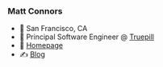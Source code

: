 ### Matt Connors

- 🏡 San Francisco, CA
- 💼 Principal Software Engineer @ [Truepill](https://truepill.com)
- 🔗 [Homepage](http://con.rs)
- ✍️ [Blog](https://conrs.github.io/blog/)
